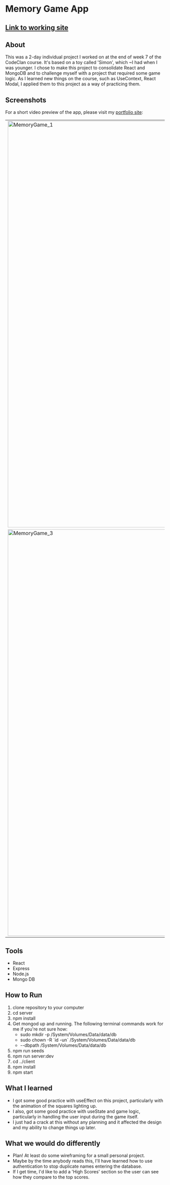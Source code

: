 # Memory Game App
<h2><a href=""> Link to working site </a></h2>

<section class="section about">
<h2 class="h2">About</h2>
<p class="p">This was a 2-day individual project I worked on at the end of week 7 of the CodeClan course.  It's based on a toy called 'Simon', which ~I had when I was younger.  I chose to make this project to consolidate React and MongoDB and to challenge myself with a project that required some game logic.  As I learned new things on the course, such as UseContext, React Modal, I applied them to this project as a way of practicing them.
</section>


 <section class="section screenshots">
 <h2 class="h2">Screenshots</h2>
<p class="p">For a short video preview of the app, please visit my  <a href="https://g-dunlop.github.io/g-dunlop-portfolio-website/">portfolio site</a>:
<table class="table">
  <tr class="tr">
    <td class="td"><img class="img" width="1280" alt="MemoryGame_1" src="https://user-images.githubusercontent.com/88304522/167289190-169641ed-254f-462b-ad9d-b1589e008c72.png"></td>
  <td class="td"><img class="img" width="1280" alt="MemoryGame_2" src="https://user-images.githubusercontent.com/88304522/167289203-01c0eabb-7249-467c-883e-489bbb70f4ab.png"></td>
  </tr>
  <tr class="tr">
    <td class="td"><img class="img" width="1280" alt="MemoryGame_3" src="https://user-images.githubusercontent.com/88304522/167289211-2289404c-bfec-4e33-8527-fab40c2d7001.png"></td>
    <td class="td"><img class="img" width="1280" alt="MemoryGame_4" src="https://user-images.githubusercontent.com/88304522/167289219-3d682d89-f6fd-46b7-bbf1-5f36e4fe0502.png"></td>
  </tr>
 </table>
</section>


<section class="section tools">
<h2 class="h2">Tools</h2>

<ul class="ul">
  <li class="li">React</li>
  <li class="li">Express</li> 
  <li class="li">Node.js</li> 
  <li class="li">Mongo DB</li>
 </ul>
</section>

<section class="section how-to-run">
<h2 class="h2">How to Run</h2>
<ol class="ol">
  <li class="li">clone repository to your computer</li>
  <li class="li">cd server</li>
  <li class="li">npm install</li>
  <li class="li">Get mongod up and running.  The following terminal commands work for me if you're not sure how:
    <ul class="ul">
      <li class="li">sudo mkdir -p /System/Volumes/Data/data/db</li>
      <li class="li">sudo chown -R `id -un` /System/Volumes/Data/data/db</li>
      <li class="li">--dbpath /System/Volumes/Data/data/db</li>
    </ul>
    </li>
  <li class="li">npm run seeds</li>
  <li class="li">npm run server:dev</li>
  <li class="li">cd ../client</li>
  <li class="li">npm install</li>
  <li class="li">npm start</li>
</ol>
</section>

 <section class="section learned">
 <h2 class="h2">What I learned</h2>
<ul class="ul">
  <li class="li">I got some good practice with useEffect on this project, particularly with the animation of the squares lighting up.</li>
  <li class="li">I also, got some good practice with useState and game logic, particularly in handling the user input during the game itself.</li>
  <li class="li">I just had a crack at this without any planning and it affected the design and my ability to change things up later.</li>
 </ul>
 </section>

<section class="section differently">
 <h2 class="h2">What we would do differently</h2>
<ul class="ul">
  <li class="li">Plan!  At least do some wireframing for a small personal project.</li>
  <li class="li">Maybe by the time anybody reads this, I'll have learned how to use authentication to stop duplicate names entering the database.</li>
  <li class="li">If I get time, I'd like to add a 'High Scores' section so the user can see how they compare to the top scores.</li>
</ul>
</section>


